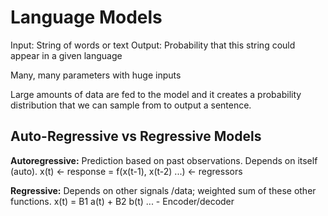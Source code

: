 # Language Models

Input: String of words or text
Output: Probability that this string could appear in a given language

Many, many parameters with huge inputs

Large amounts of data are fed to the model and it creates a probability distribution that we can sample from to output a sentence.

## Auto-Regressive vs Regressive Models


**Autoregressive:** Prediction based on past observations. Depends on itself (auto). x(t) <- response = f(x(t-1), x(t-2) ...) <- regressors

**Regressive:** Depends on other signals /data; weighted sum of these other functions. x(t) = B1 a(t) + B2 b(t) ...
    - Encoder/decoder